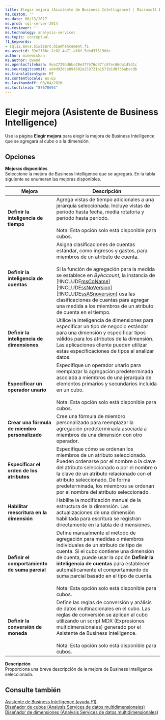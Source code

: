 ```yaml
---
title: Elegir mejora (Asistente de Business Intelligence) | Microsoft Docs
ms.custom: ''
ms.date: 06/13/2017
ms.prod: sql-server-2014
ms.reviewer: ''
ms.technology: analysis-services
ms.topic: conceptual
f1_keywords:
- sql12.asvs.biwizard.bienhancement.f1
ms.assetid: 39e2f36c-2c02-4a71-af8f-5dbd373190dc
author: minewiskan
ms.author: owend
ms.openlocfilehash: 8ea2729bd6be20e377676d37fc87ec66da145d1c
ms.sourcegitcommit: ad4d92dce894592a259721a1571b1d8736abacdb
ms.translationtype: MT
ms.contentlocale: es-ES
ms.lasthandoff: 08/04/2020
ms.locfileid: "87670693"
---
```

# <a name="choose-enhancement-business-intelligence-wizard"></a>Elegir mejora (Asistente de Business Intelligence)
  Use la página **Elegir mejora** para elegir la mejora de Business Intelligence que se agregará al cubo o a la dimensión.  
  
## <a name="options"></a>Opciones  
 **Mejoras disponibles**  
 Seleccione la mejora de Business Intelligence que se agregará. En la tabla siguiente se enumeran las mejoras disponibles.  
  
|Mejora|Descripción|  
|-----------------|-----------------|  
|**Definir la inteligencia de tiempo**|Agrega vistas de tiempo adicionales a una jerarquía seleccionada. Incluye vistas de período hasta fecha, media rotatoria y período hasta período.<br /><br /> Nota: Esta opción solo está disponible para cubos.|  
|**Definir la inteligencia de cuentas**|Asigna clasificaciones de cuentas estándar, como ingresos y gastos, para miembros de un atributo de cuenta.<br /><br /> Si la función de agregación para la medida se establece en *ByAccount*, la instancia de [!INCLUDE[msCoName](../includes/msconame-md.md)] [!INCLUDE[ssNoVersion](../includes/ssnoversion-md.md)] [!INCLUDE[ssASnoversion](../includes/ssasnoversion-md.md)] usa las clasificaciones de cuentas para agregar una medida a los miembros de un atributo de cuenta en el tiempo.|  
|**Definir la inteligencia de dimensiones**|Utilice la inteligencia de dimensiones para especificar un tipo de negocio estándar para una dimensión y especificar tipos válidos para los atributos de la dimensión. Las aplicaciones cliente pueden utilizar estas especificaciones de tipos al analizar datos.|  
|**Especificar un operador unario**|Especifique un operador unario para reemplazar la agregación predeterminada asociada a miembros de una jerarquía de elementos primarios y secundarios incluida en un cubo.<br /><br /> Nota: Esta opción solo está disponible para cubos.|  
|**Crear una fórmula de miembro personalizado**|Cree una fórmula de miembro personalizado para reemplazar la agregación predeterminada asociada a miembros de una dimensión con otro operador.|  
|**Especificar el orden de los atributos**|Especifique cómo se ordenan los miembros de un atributo seleccionado. Pueden ordenarse por el nombre o la clave del atributo seleccionado o por el nombre o la clave de un atributo relacionado con el atributo seleccionado. De forma predeterminada, los miembros se ordenan por el nombre del atributo seleccionado.|  
|**Habilitar reescritura en la dimensión**|Habilite la modificación manual de la estructura de la dimensión. Las actualizaciones de una dimensión habilitada para escritura se registran directamente en la tabla de dimensiones.|  
|**Definir el comportamiento de suma parcial**|Define manualmente el método de agregación para medidas o miembros individuales de un atributo de tipo de cuenta. Si el cubo contiene una dimensión de cuenta, puede usar la opción **Definir la inteligencia de cuentas** para establecer automáticamente el comportamiento de suma parcial basado en el tipo de cuenta.<br /><br /> Nota: Esta opción solo está disponible para cubos.|  
|**Definir la conversión de moneda**|Define las reglas de conversión y análisis de datos multinacionales en el cubo. Las reglas de conversión se aplican al cubo utilizando un script MDX (Expresiones multidimensionales) generado por el Asistente de Business Intelligence.<br /><br /> Nota: Esta opción solo está disponible para cubos.|  
  
 **Descripción**  
 Proporciona una breve descripción de la mejora de Business Intelligence seleccionada.  
  
## <a name="see-also"></a>Consulte también  
 [Asistente de Business Intelligence (ayuda F1)](business-intelligence-wizard-f1-help.md)   
 [Diseñador de cubos &#40;Analysis Services de datos multidimensionales&#41;](cube-designer-analysis-services-multidimensional-data.md)   
 [Diseñador de dimensiones &#40;Analysis Services de datos multidimensionales&#41;](dimension-designer-analysis-services-multidimensional-data.md)  
  
  
